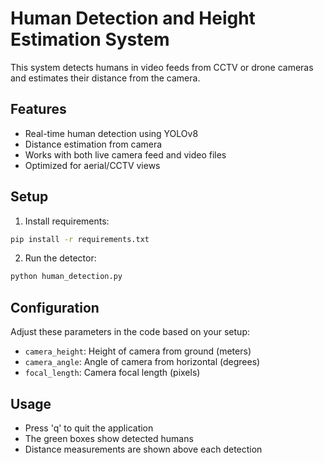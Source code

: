 # Human Detection and Height Estimation System

This system detects humans in video feeds from CCTV or drone cameras and estimates their distance from the camera.

## Features

- Real-time human detection using YOLOv8
- Distance estimation from camera
- Works with both live camera feed and video files
- Optimized for aerial/CCTV views

## Setup

1. Install requirements:
```bash
pip install -r requirements.txt
```

2. Run the detector:
```bash
python human_detection.py
```

## Configuration

Adjust these parameters in the code based on your setup:

- `camera_height`: Height of camera from ground (meters)
- `camera_angle`: Angle of camera from horizontal (degrees)
- `focal_length`: Camera focal length (pixels)

## Usage

- Press 'q' to quit the application
- The green boxes show detected humans
- Distance measurements are shown above each detection